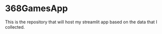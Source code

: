 # 368GamesApp

This is the repository that will host my streamlit app based on the data that I collected.
